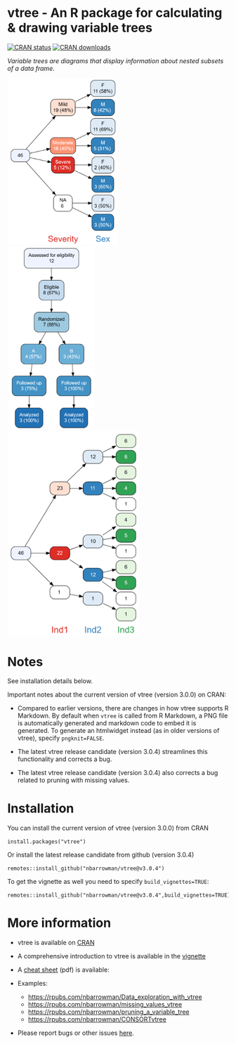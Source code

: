 vtree - An R package for calculating & drawing variable trees
=====

[![CRAN
status](http://www.r-pkg.org/badges/version/vtree)](https://cran.r-project.org/package=vtree)
[![CRAN
downloads](https://cranlogs.r-pkg.org/badges/grand-total/vtree)](https://cranlogs.r-pkg.org/badges/grand-total/vtree)

*Variable trees are diagrams that display information about nested subsets of a data frame.*

<img src="https://github.com/nbarrowman/vtree/blob/master/cheatsheets/png/v1.png" width="250">&nbsp;&nbsp;&nbsp;&nbsp;&nbsp;&nbsp;&nbsp;&nbsp;&nbsp;&nbsp;&nbsp;&nbsp;&nbsp;&nbsp;&nbsp;&nbsp;&nbsp;<img src="https://github.com/nbarrowman/vtree/blob/master/cheatsheets/png/t7.png" width="200">&nbsp;&nbsp;&nbsp;&nbsp;&nbsp;&nbsp;&nbsp;<img src="https://github.com/nbarrowman/vtree/blob/master/cheatsheets/png/t1.png" width="300">

# Notes

See installation details below.

Important notes about the current version of vtree (version 3.0.0) on CRAN:

* Compared to earlier versions, there are changes in how vtree supports R Markdown. By default when `vtree` is called from R Markdown, a PNG file is automatically generated and markdown code to embed it is generated. To generate an htmlwidget instead (as in older versions of vtree), specify `pngknit=FALSE`.

* The latest vtree release candidate (version 3.0.4) streamlines this functionality and corrects a bug.

* The latest vtree release candidate (version 3.0.4) also corrects a bug related to pruning with missing values.

# Installation

You can install the current version of vtree (version 3.0.0) from CRAN

```
install.packages("vtree")
```

Or install the latest release candidate from github (version 3.0.4)

```
remotes::install_github("nbarrowman/vtree@v3.0.4")
```

To get the vignette as well you need to specify `build_vignettes=TRUE`:

```
remotes::install_github("nbarrowman/vtree@v3.0.4",build_vignettes=TRUE)
```

# More information

* vtree is available on [CRAN](https://cran.r-project.org/package=vtree)

* A comprehensive introduction to vtree is available in the [vignette](https://cran.r-project.org/web/packages/vtree/vignettes/vtree.html)

* A [cheat sheet](https://github.com/rstudio/cheatsheets/raw/master/vtree.pdf) (pdf) is available: 

* Examples: 
    * https://rpubs.com/nbarrowman/Data_exploration_with_vtree
    * https://rpubs.com/nbarrowman/missing_values_vtree
    * https://rpubs.com/nbarrowman/pruning_a_variable_tree
    * https://rpubs.com/nbarrowman/CONSORTvtree

* Please report bugs or other issues [here](https://github.com/nbarrowman/vtree/issues).
